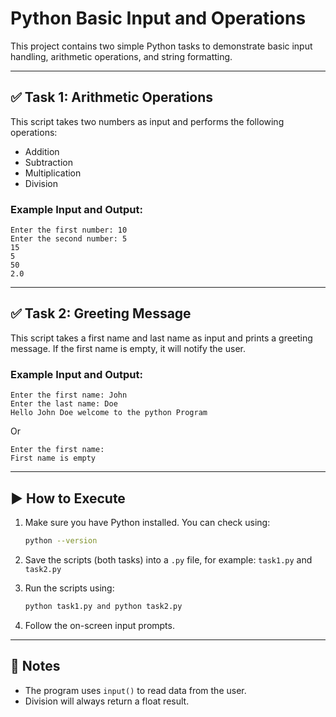 # Python Basic Input and Operations

This project contains two simple Python tasks to demonstrate basic input handling, arithmetic operations, and string formatting.

---

## ✅ Task 1: Arithmetic Operations

This script takes two numbers as input and performs the following operations:
- Addition
- Subtraction
- Multiplication
- Division

### Example Input and Output:

```
Enter the first number: 10
Enter the second number: 5
15
5
50
2.0
```

---

## ✅ Task 2: Greeting Message

This script takes a first name and last name as input and prints a greeting message. If the first name is empty, it will notify the user.

### Example Input and Output:

```
Enter the first name: John
Enter the last name: Doe
Hello John Doe welcome to the python Program
```

Or

```
Enter the first name:
First name is empty
```

---

## ▶️ How to Execute

1. Make sure you have Python installed. You can check using:
   ```bash
   python --version
   ```

2. Save the scripts (both tasks) into a `.py` file, for example: `task1.py` and `task2.py`

3. Run the scripts using:
   ```bash
   python task1.py and python task2.py
   ```

4. Follow the on-screen input prompts.

---

## 📄 Notes

- The program uses `input()` to read data from the user.
- Division will always return a float result.